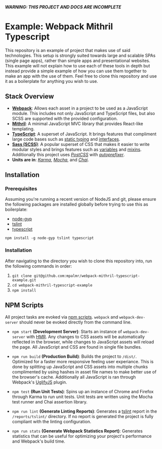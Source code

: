 ***WARNING: THIS PROJECT AND DOCS ARE INCOMPLETE***

# Example: Webpack Mithril Typescript

This repository is an example of project that makes use of said technologies. This setup is strongly suited towards large and scalable SPAs (single page apps), rather than simple apps and presentational websites. This example will not explain how to use each of these tools in depth but instead provide a simple example of how you can use them together to make an app with the use of them. Feel free to clone this repository and use it as a boilerplate for anything you wish to use.



## Stack Overview

* [**Webpack**](https://webpack.github.io/): Allows each asset in a project to be used as a JavaScript module. This includes not only JavaScript and TypeScript files, but also SCSS are supported with the provided configuration.
* [**Mithril**](mithril.js.org): A minimal JavaScript MVC library that provides React-like templating.
* [**TypeScript**](https://www.typescriptlang.org/): A superset of JavaScript. It brings features that compliment large code bases such as [static typing](https://www.typescriptlang.org/docs/handbook/basic-types.html) and [interfaces](https://www.typescriptlang.org/docs/handbook/interfaces.html).
* [**Sass (SCSS)**](http://sass-lang.com/): A popular superset of CSS that makes it easier to write modular styles and brings features such as [variables](http://sass-lang.com/documentation/file.SASS_REFERENCE.html#variables_) and [mixins](http://sass-lang.com/documentation/file.SASS_REFERENCE.html#mixins). Additionally this project uses [*PostCSS*](http://postcss.org/) with [*autoprefixer*](https://github.com/postcss/autoprefixer).
* **Units are in**: [*Karma*](https://karma-runner.github.io/1.0/index.html), [*Mocha*](https://mochajs.org/), and [*Chai*](http://chaijs.com/).



## Installation

### Prerequisites
Assuming you're running a recent version of NodeJS and git, please ensure the following packages are installed globally before trying to use this as boilerplate:

* [node-gyp](https://www.npmjs.com/package/node-gyp-install)
* [tslint](https://www.npmjs.com/package/tslint)
* [typescript](https://www.npmjs.com/package/typescript)

`npm install -g node-gyp tslint typescript`


### Installation
After navigating to the directory you wish to clone this repository into, run the following commands in order:

1. `git clone git@github.com:mpalmr/webpack-mithril-typescript-example.git`
2. `cd webpack-mithril-typescript-example`
3. `npm install`



## NPM Scripts
All project tasks are evoked via [npm scripts](https://docs.npmjs.com/misc/scripts). `webpack` and `webpack-dev-server` should never be evoked directly from the command line.

* `npm start` **(Development Server)**: Starts an instance of `webpack-dev-server` with [HMR](https://webpack.github.io/docs/hot-module-replacement.html). Any changes to CSS assets will be automatically reflected in the browser, while changes to JavaScript assets will reload the page. All JavaScript and CSS are found in single file bundles.

* `npm run build` **(Production Build)**: Builds the project to `/dist/`. Optimized for a faster more responsive feeling user experiance. This is done by splitting up JavaScript and CSS assets into multiple chunks complimented by using hashes in asset file names to make better use of the browser's cache. Additionally all JavaScript is ran through Webpack's [UglifyJS](https://webpack.github.io/docs/list-of-plugins.html#uglifyjsplugin) plugin.

* `npm test` **(Run Unit Tests)**: Spins up an instance of Chrome and Firefox through Karma to run unit tests. Unit tests are written using the Mocha test runner and Chai assertion library.

* `npm run lint` **(Generate Linting Reports)**: Generates a [tslint](https://www.npmjs.com/package/tslint) report in the `/reports/tslint/` directory. If no report is generated the project is fully compliant with the linting configuration.

* `npm run stats` **(Generate Webpack Statistics Report)**: Generates statistics that can be useful for optimizing your project's performance and Webpack's build time.